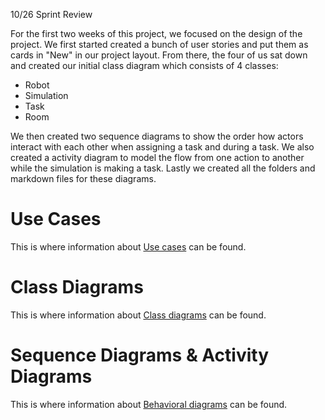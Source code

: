 10/26 Sprint Review

For the first two weeks of this project, we focused on the design of the project. 
We first started created a bunch of user stories and put them as cards in "New" in our project layout. 
From there, the four of us sat down and created our initial class diagram which consists of 4 classes: 

  - Robot
  - Simulation
  - Task
  - Room

We then created two sequence diagrams to show the order how actors interact with each other when assigning a task and during a task. 
We also created a activity diagram to model the flow from one action to another while the simulation is making a task. 
Lastly we created all the folders and markdown files for these diagrams.


# Use Cases
This is where information about [Use cases](design/usecases/UseCases.md) can be found. 

# Class Diagrams
This is where information about [Class diagrams](design/classDiagrams/ClassDiagrams.md) can be found. 

# Sequence Diagrams & Activity Diagrams
This is where information about [Behavioral diagrams](design/BehavioralDiagrams/BehavioralDiagrams.md) can be found. 
